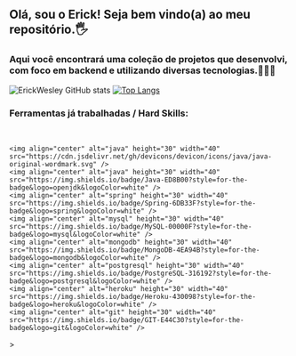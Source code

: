 ## Olá, sou o Erick! Seja bem vindo(a) ao meu repositório.🖐️
### Aqui você encontrará uma coleção de projetos que desenvolvi, com foco em backend e utilizando diversas tecnologias.👨🏽‍💻

![ErickWesley GitHub stats](https://github-readme-stats.vercel.app/api?username=ErickWesley&show_icons=true&theme=dracula)
[![Top Langs](https://github-readme-stats.vercel.app/api/top-langs/?username=ErickWesley&layout=compact&theme=dracula)](https://github.com/anuraghazra/github-readme-stats)



### Ferramentas já trabalhadas / Hard Skills:

<div style="display: inline_block"><br/>
    
    <img align="center" alt="java" height="30" width="40"  src="https://cdn.jsdelivr.net/gh/devicons/devicon/icons/java/java-original-wordmark.svg" />          
    <img align="center" alt="java" height="30" width="40"  src="https://img.shields.io/badge/Java-ED8B00?style=for-the-badge&logo=openjdk&logoColor=white" />
    <img align="center" alt="spring" height="30" width="40"  src="https://img.shields.io/badge/Spring-6DB33F?style=for-the-badge&logo=spring&logoColor=white" />
    <img align="center" alt="mysql" height="30" width="40"  src="https://img.shields.io/badge/MySQL-00000F?style=for-the-badge&logo=mysql&logoColor=white" />
    <img align="center" alt="mongodb" height="30" width="40"  src="https://img.shields.io/badge/MongoDB-4EA94B?style=for-the-badge&logo=mongodb&logoColor=white" />
    <img align="center" alt="postgresql" height="30" width="40"  src="https://img.shields.io/badge/PostgreSQL-316192?style=for-the-badge&logo=postgresql&logoColor=white" />
    <img align="center" alt="heroku" height="30" width="40"  src="https://img.shields.io/badge/Heroku-430098?style=for-the-badge&logo=heroku&logoColor=white" />
    <img align="center" alt="git" height="30" width="40"  src="https://img.shields.io/badge/GIT-E44C30?style=for-the-badge&logo=git&logoColor=white" />
</div>>
